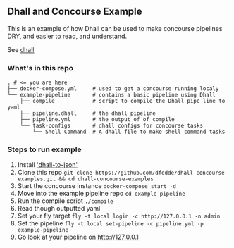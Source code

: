 Dhall and Concourse Example
---------------------------
This is an example of how Dhall can be used to make concourse pipelines DRY, and easier to read, and understand.

See [dhall](https://github.com/dhall-lang/dhall-haskell)

### What's in this repo
```
. # <= you are here
├── docker-compose.yml     # used to get a concourse running localy
└── example-pipeline       # contains a basic pipeline using Dhall
    ├── compile            # script to compile the Dhall pipe line to yaml
    ├── pipeline.dhall     # the dhall pipeline
    ├── pipeline.yml       # the output of of compile
    └── task-configs       # dhall configs for concourse tasks
        └── Shell-Command  # A dhall file to make shell command tasks
```

### Steps to run example
1. Install ['dhall-to-json'](https://github.com/dhall-lang/dhall-json#quick-start)
1. Clone this repo `git clone https://github.com/dfedde/dhall-concourse-examples.git && cd dhall-concourse-examples`
1. Start the concourse instance `docker-compose start -d`
1. Move into the example pipeline repo `cd example-pipeline`
1. Run the compile script `./compile`
1. Read though outputted yaml
1. Set your fly target `fly -t local login -c http://127.0.0.1 -n admin`
1. Set the pipeline `fly -t local set-pipeline -c pipeline.yml -p example-pipeline`
1. Go look at your pipeline on http://127.0.0.1





